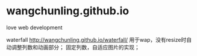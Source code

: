 wangchunling.github.io
======================

love web development

waterfall
http://wangchunling.github.io/waterfall/
用于wap，没有resize时自动调整列数和动画部分；
固定列数，自适应图片的实现；


